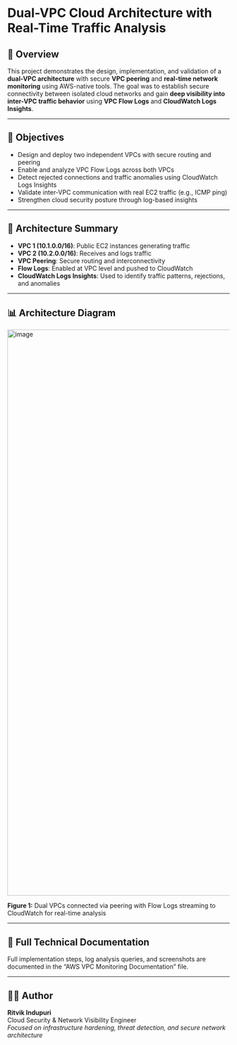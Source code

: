 # Dual-VPC Cloud Architecture with Real-Time Traffic Analysis

## 📌 Overview

This project demonstrates the design, implementation, and validation of a **dual-VPC architecture** with secure **VPC peering** and **real-time network monitoring** using AWS-native tools. The goal was to establish secure connectivity between isolated cloud networks and gain **deep visibility into inter-VPC traffic behavior** using **VPC Flow Logs** and **CloudWatch Logs Insights**.

---

## 🎯 Objectives

- Design and deploy two independent VPCs with secure routing and peering
- Enable and analyze VPC Flow Logs across both VPCs
- Detect rejected connections and traffic anomalies using CloudWatch Logs Insights
- Validate inter-VPC communication with real EC2 traffic (e.g., ICMP ping)
- Strengthen cloud security posture through log-based insights

---

## 🧱 Architecture Summary

- **VPC 1 (10.1.0.0/16)**: Public EC2 instances generating traffic  
- **VPC 2 (10.2.0.0/16)**: Receives and logs traffic  
- **VPC Peering**: Secure routing and interconnectivity  
- **Flow Logs**: Enabled at VPC level and pushed to CloudWatch  
- **CloudWatch Logs Insights**: Used to identify traffic patterns, rejections, and anomalies

---

## 📊 Architecture Diagram

<img width="1204" height="1280" alt="image" src="https://github.com/user-attachments/assets/c5619a87-2afb-41d1-a267-5b40901a1eb8" />

**Figure 1:** Dual VPCs connected via peering with Flow Logs streaming to CloudWatch for real-time analysis

---

## 🧾 Full Technical Documentation

Full implementation steps, log analysis queries, and screenshots are documented in the “AWS VPC Monitoring Documentation” file.

---

## 👨‍💻 Author

**Ritvik Indupuri**  
Cloud Security & Network Visibility Engineer  
_Focused on infrastructure hardening, threat detection, and secure network architecture_
